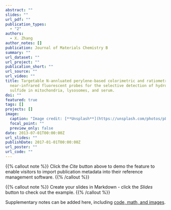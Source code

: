 ```yaml
---
abstract: ""
slides: ""
url_pdf: ""
publication_types:
  - "2"
authors:
  - X. Zhang
author_notes: []
publication: Journal of Materials Chemistry B
summary: ""
url_dataset: ""
url_project: ""
publication_short: ""
url_source: ""
url_video: ""
title: Targetable N-annluated perylene-based colorimetric and ratiometric
  near-infrared fluorescent probes for the selective detection of hydrogen
  sulfide in mitochondria, lysosomes, and serum.
doi: ""
featured: true
tags: []
projects: []
image:
  caption: "Image credit: [**Unsplash**](https://unsplash.com/photos/pLCdAaMFLTE)"
  focal_point: ""
  preview_only: false
date: 2013-07-01T00:00:00Z
url_slides: ""
publishDate: 2017-01-01T00:00:00Z
url_poster: ""
url_code: ""
---
```


{{% callout note %}}
Click the *Cite* button above to demo the feature to enable visitors to import publication metadata into their reference management software.
{{% /callout %}}

{{% callout note %}}
Create your slides in Markdown - click the *Slides* button to check out the example.
{{% /callout %}}

Supplementary notes can be added here, including [code, math, and images](https://wowchemy.com/docs/writing-markdown-latex/).
